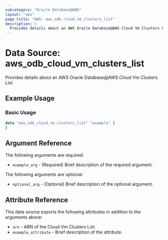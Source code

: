 ```yaml
---
subcategory: "Oracle Database@AWS"
layout: "aws"
page_title: "AWS: aws_odb_cloud_vm_clusters_list"
description: |-
  Provides details about an AWS Oracle Database@AWS Cloud Vm Clusters List.
---
```

<!---
Documentation guidelines:
- Begin data source descriptions with "Provides details about..."
- Use simple language and avoid jargon
- Focus on brevity and clarity
- Use present tense and active voice
- Don't begin argument/attribute descriptions with "An", "The", "Defines", "Indicates", or "Specifies"
- Boolean arguments should begin with "Whether to"
- Use "example" instead of "test" in examples
--->

# Data Source: aws_odb_cloud_vm_clusters_list

Provides details about an AWS Oracle Database@AWS Cloud Vm Clusters List.

## Example Usage

### Basic Usage

```terraform
data "aws_odb_cloud_vm_clusters_list" "example" {
}
```

## Argument Reference

The following arguments are required:

* `example_arg` - (Required) Brief description of the required argument.

The following arguments are optional:

* `optional_arg` - (Optional) Brief description of the optional argument.

## Attribute Reference

This data source exports the following attributes in addition to the arguments above:

* `arn` - ARN of the Cloud Vm Clusters List.
* `example_attribute` - Brief description of the attribute.
